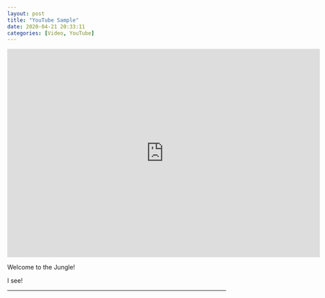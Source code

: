 ```yaml
---
layout: post
title: "YouTube Sample"
date: 2020-04-21 20:33:11
categories: [Video, YouTube]
---
```


<iframe class="madtinker_main" width="720" height="480" src="https://www.youtube.com/embed/y78W8e_zeTg" align="center" frameborder="0" allow="accelerometer; autoplay; encrypted-media; gyroscope; picture-in-picture" allowfullscreen></iframe>

Welcome to the Jungle!

I see!

----
